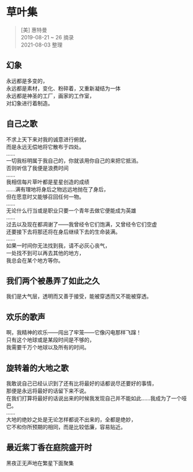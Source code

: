 # 草叶集
> [美] 惠特曼  
> 2019-08-21 ~ 26 摘录  
> 2021-08-03 整理

## 幻象

永远都是多变的，  
永远都是素材，变化、粉碎着，又重新凝结为一体  
永远都是神圣的工厂，画家的工作室，  
对幻象进行着制造。  

## 自己之歌

不求上天下来对我的诚意进行俯就，  
而是永远无偿地将它散布于四处。  
......  
一切我标明属于我自己的，你就该用你自己的来把它抵消。  
否则听信了我便是浪费时间  
......  
我相信每片草叶都是星星创造的成绩  
......满有理地将身后之物远远地抛在了身后，  
但在愿意时又能够召回任何一物。  
......  
无论什么行当或是职业只要一个青年去做它便能成为英雄  
......  
过去以及现在都凋谢了——我曾经令它们饱满，又曾经令它们空虚  
还要接下去将那还将在身后继续下去的生命装满。  
......  
如果一时间你无法找到我，请不必灰心丧气，  
一处找不到可以再去其他的地方，  
我总会在某个地方等你。

## 我们两个被愚弄了如此之久

我们是大气层，透明而又善于接受，能被穿透而又不能被穿透。

## 欢乐的歌声

啊，我精神的欢乐——闯出了牢笼——它像闪电那样飞蹿！  
只有这个地球或是某段时间是不够的，   
我需要千万个地球以及所有的时间。  

## 旋转着的大地之歌

我敢说自己已经认识到了还有比将最好的话都说尽还要好的事情，  
那便是永远将最好的话留下来不说。  
在我们打算将最好的话说出来的时候我发现自己并不能如此……我成为了一个哑巴。  
......  
大地的绝妙之处是无论怎样都说不出来的，全都是绝妙，  
它不和你所预期的相同，而是比较低廉，容易贴近。

## 最近紫丁香在庭院盛开时

黑夜正无声地在繁星下面聚集
